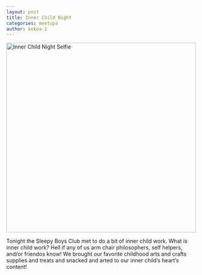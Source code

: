 ```yaml
---
layout: post
title: Inner Child Night
categories: meetups
author: kekoa-1
---
```


<img src="https://drive.google.com/uc?export=view&id=17sylOrjiTdbrTXGw8YMfuvuFziUECF-9" alt="Inner Child Night Selfie" width="500"/>

Tonight the Sleepy Boys Club met to do a bit of inner child work. What is inner child work? Hell if any of us arm chair philosophers, self helpers, and/or friendos know! We brought our favorite childhood arts and crafts supplies and treats and snacked and arted to our inner child’s heart’s content!
